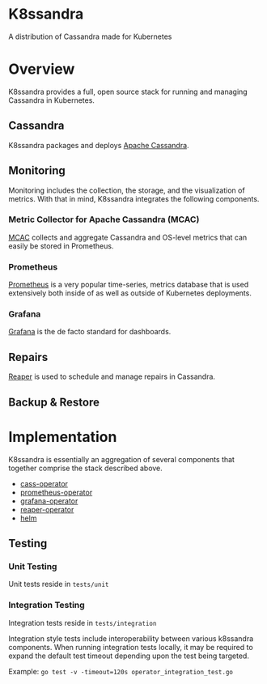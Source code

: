 # K8ssandra
A distribution of Cassandra made for Kubernetes

# Overview
K8ssandra provides a full, open source stack for running and managing Cassandra in Kubernetes.

## Cassandra
K8ssandra packages and deploys [Apache Cassandra](https://cassandra.apache.org/).

## Monitoring
Monitoring includes the collection, the storage, and the visualization of metrics. With that in mind, K8ssandra integrates the following components.

### Metric Collector for Apache Cassandra (MCAC)
[MCAC](https://github.com/datastax/metric-collector-for-apache-cassandra) collects and aggregate Cassandra and OS-level metrics that can easily be stored in Prometheus.

### Prometheus
[Prometheus](https://prometheus.io/) is a very popular time-series, metrics database that is used extensively both inside of as well as outside of Kubernetes deployments.

### Grafana
[Grafana](https://grafana.com/) is the de facto standard for dashboards.

## Repairs
[Reaper](http://cassandra-reaper.io/) is used to schedule and manage repairs in Cassandra.

## Backup & Restore


# Implementation
K8ssandra is essentially an aggregation of several components that  together comprise the stack described above.

* [cass-operator](https://github.com/datastax/cass-operator)
* [prometheus-operator](https://github.com/prometheus-operator/prometheus-operator)
* [grafana-operator](https://github.com/integr8ly/grafana-operator)
* [reaper-operator](https://github.com/thelastpickle/reaper-operator)
* [helm](https://helm.sh)


## Testing

### Unit Testing
Unit tests reside in ```tests/unit```

### Integration Testing
Integration tests reside in ```tests/integration```

Integration style tests include interoperability between various k8ssandra components. When running integration tests 
locally, it may be required to expand the default test timeout depending upon the test being targeted.

Example: 
```go test -v -timeout=120s operator_integration_test.go```

